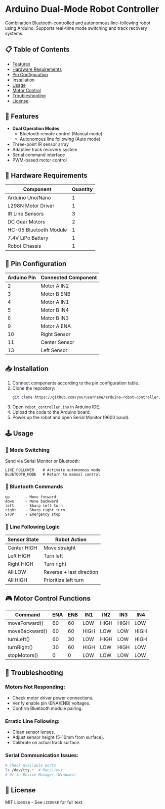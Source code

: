 # Arduino Dual-Mode Robot Controller



Combination Bluetooth-controlled and autonomous line-following robot using Arduino. Supports real-time mode switching and track recovery systems.

## 📋 Table of Contents

- [Features](#-features)
- [Hardware Requirements](#-hardware-requirements)
- [Pin Configuration](#-pin-configuration)
- [Installation](#-installation)
- [Usage](#-usage)
- [Motor Control](#-motor-control-functions)
- [Troubleshooting](#-troubleshooting)
- [License](#-license)

## 🚀 Features

- **Dual Operation Modes**
  - Bluetooth remote control (Manual mode)
  - Autonomous line following (Auto mode)
- Three-point IR sensor array
- Adaptive track recovery system
- Serial command interface
- PWM-based motor control

## 🔧 Hardware Requirements

| Component              | Quantity |
| ---------------------- | -------- |
| Arduino Uno/Nano       | 1        |
| L298N Motor Driver     | 1        |
| IR Line Sensors        | 3        |
| DC Gear Motors         | 2        |
| HC-05 Bluetooth Module | 1        |
| 7.4V LiPo Battery      | 1        |
| Robot Chassis          | 1        |

## 📍 Pin Configuration

| Arduino Pin | Connected Component |
| ----------- | ------------------- |
| 2           | Motor A IN2         |
| 3           | Motor B ENB         |
| 4           | Motor A IN1         |
| 5           | Motor B IN4         |
| 6           | Motor B IN3         |
| 9           | Motor A ENA         |
| 10          | Right Sensor        |
| 11          | Center Sensor       |
| 13          | Left Sensor         |

## 📥 Installation

1. Connect components according to the pin configuration table.
2. Clone the repository:
   ```bash
   git clone https://github.com/yourusername/arduino-robot-controller.git
   ```
3. Open `robot_controller.ino` in Arduino IDE.
4. Upload the code to the Arduino board.
5. Power up the robot and open Serial Monitor (9600 baud).

## 🕹️ Usage

### 🔄 Mode Switching

Send via Serial Monitor or Bluetooth:

```
LINE_FOLLOWER    # Activate autonomous mode
BLUETOOTH_MODE   # Return to manual control
```

### 📱 Bluetooth Commands

```
up       - Move forward
down     - Move backward
left     - Sharp left turn
right    - Sharp right turn
STOP     - Emergency stop
```

### 🚦 Line Following Logic

| Sensor State | Robot Action             |
| ------------ | ------------------------ |
| Center HIGH  | Move straight            |
| Left HIGH    | Turn left                |
| Right HIGH   | Turn right               |
| All LOW      | Reverse + last direction |
| All HIGH     | Prioritize left turn     |

## 🎮 Motor Control Functions

| Command        | ENA | ENB | IN1  | IN2  | IN3  | IN4  |
| -------------- | --- | --- | ---- | ---- | ---- | ---- |
| moveForward()  | 60  | 60  | LOW  | HIGH | HIGH | LOW  |
| moveBackward() | 60  | 60  | HIGH | LOW  | LOW  | HIGH |
| turnLeft()     | 60  | 30  | LOW  | HIGH | LOW  | HIGH |
| turnRight()    | 30  | 60  | HIGH | LOW  | HIGH | LOW  |
| stopMotors()   | 0   | 0   | LOW  | LOW  | LOW  | LOW  |

## 🚨 Troubleshooting

### Motors Not Responding:

- Check motor driver power connections.
- Verify enable pin (ENA/ENB) voltages.
- Confirm Bluetooth module pairing.

### Erratic Line Following:

- Clean sensor lenses.
- Adjust sensor height (5-10mm from surface).
- Calibrate on actual track surface.

### Serial Communication Issues:

```bash
# Check available ports
ls /dev/tty.*  # Mac/Linux
# Or in Device Manager (Windows)
```

## 📜 License

MIT License - See `LICENSE` for full text.



